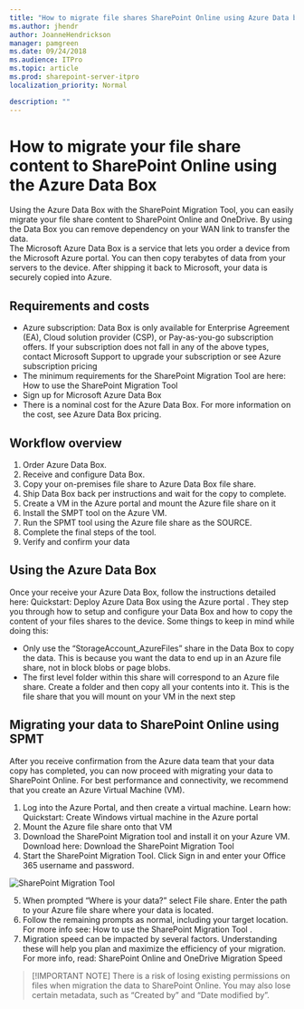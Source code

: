 ```yaml
---
title: "How to migrate file shares SharePoint Online using Azure Data box"
ms.author: jhendr
author: JoanneHendrickson
manager: pamgreen
ms.date: 09/24/2018
ms.audience: ITPro
ms.topic: article
ms.prod: sharepoint-server-itpro
localization_priority: Normal

description: ""
---
```


# How to migrate your file share content to SharePoint Online using the Azure Data Box

Using the Azure Data Box with the SharePoint Migration Tool, you can easily migrate your file share content to SharePoint Online and OneDrive. By using the Data Box you can remove dependency on your WAN link to transfer the data.  
The Microsoft Azure Data Box is a service that lets you order a device from the Microsoft Azure portal.  You can then copy terabytes of data from your servers to the device.  After shipping it back to Microsoft, your data is securely copied into Azure.  

## Requirements and costs

- Azure subscription:  Data Box is only available for Enterprise Agreement (EA), Cloud solution provider (CSP), or Pay-as-you-go subscription offers. If your subscription does not fall in any of the above types, contact Microsoft Support to upgrade your subscription or see  Azure subscription pricing 
- The minimum requirements for the SharePoint Migration Tool are here: How to use the SharePoint Migration Tool 
- Sign up for Microsoft Azure Data Box 
- There is a nominal cost for the Azure Data Box.  For more information on the cost, see Azure Data Box pricing. 


## Workflow overview

1.	Order Azure Data Box. 
2.	Receive and configure Data Box.
3.	Copy your on-premises file share to Azure Data Box file share.
4.	Ship Data Box back per instructions and wait for the copy to complete.
5.	Create a VM in the Azure portal and mount the Azure file share on it
6.	Install the SMPT tool on the Azure VM.
7.	Run the SPMT tool using the Azure file share as the SOURCE.
8.	Complete the final steps of the tool.
9.	Verify and confirm your data


## Using the Azure Data Box
Once your receive your Azure Data Box, follow the instructions detailed here:  Quickstart: Deploy Azure Data Box using the Azure portal .  They step you through how to setup and configure your Data Box and how to copy the content of your files shares to the device. Some things to keep in mind while doing this:
-	Only use the “StorageAccount_AzureFiles” share in the Data Box to copy the data. This is because you want the data to end up in an Azure file share, not in block blobs or page blobs.
-	The first level folder within this share will correspond to an Azure file share. Create a folder and then copy all your contents into it. This is the file share that you will mount on your VM in the next step


## Migrating your data to SharePoint Online using SPMT
After you receive confirmation from the Azure data team that your data copy has completed, you can now proceed with migrating your data to SharePoint Online.  For best performance and connectivity, we recommend that you create an Azure Virtual Machine (VM).

1.	Log into the Azure Portal, and then create a virtual machine.  Learn how:  Quickstart: Create Windows virtual machine in the Azure portal 
2.	Mount the Azure file share onto that VM
3.	Download the SharePoint Migration tool and install it on your Azure VM. 
Download here:  Download the SharePoint Migration Tool
4.	Start the SharePoint Migration Tool.  Click Sign in and enter your Office 365 username and password.

![SharePoint Migration Tool](spmt-intro.png)

5.	When prompted “Where is your data?” select File share. Enter the path to your Azure file share where your data is located.
6.	Follow the remaining prompts as normal, including your target location. For more info see:  How to use the SharePoint Migration Tool . 
7.	Migration speed can be impacted by several factors. Understanding these will help you plan and maximize the efficiency of your migration.  For more info, read:  SharePoint Online and OneDrive Migration Speed 

> [!IMPORTANT NOTE]
> There is a risk of losing existing permissions on files when migration the data to SharePoint Online.  You may also lose certain metadata, such as “Created by” and “Date modified by”.

